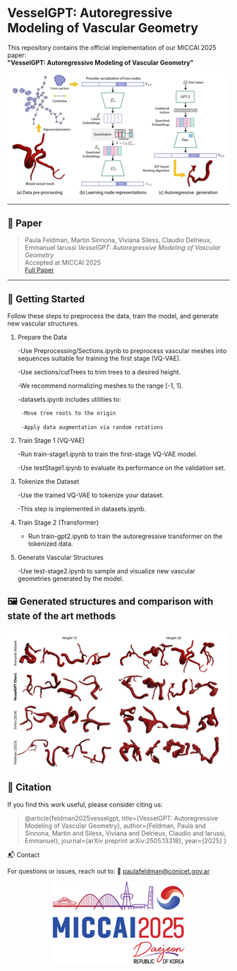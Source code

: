 # VesselGPT: Autoregressive Modeling of Vascular Geometry
This repository contains the official implementation of our MICCAI 2025 paper:  
**"VesselGPT: Autoregressive Modeling of Vascular Geometry"**

<p align="center">
  <img src="assets/Fig1.jpg" width="600"/>
</p>


---

## 📄 Paper

> Paula Feldman, Martin Sinnona, Viviana Siless, Claudio Delrieux, Emmanuel Iarussi
> *VesselGPT: Autoregressive Modeling of Vascular Geometry*  
> Accepted at MICCAI 2025  
> [Full Paper](https://arxiv.org/pdf/2505.13318v1)

---


## 🚀 Getting Started

Follow these steps to preprocess the data, train the model, and generate new vascular structures.

1. Prepare the Data

    -Use Preprocessing/Sections.ipynb to preprocess vascular meshes into sequences suitable for training the first stage (VQ-VAE).

    -Use sections/cutTrees to trim trees to a desired height.

    -We recommend normalizing meshes to the range [-1, 1].

    -datasets.ipynb includes utilities to:

        -Move tree roots to the origin

        -Apply data augmentation via random rotations

2. Train Stage 1 (VQ-VAE)

    -Run train-stage1.ipynb to train the first-stage VQ-VAE model.

    -Use testStage1.ipynb to evaluate its performance on the validation set.

3. Tokenize the Dataset

    -Use the trained VQ-VAE to tokenize your dataset.

    -This step is implemented in datasets.ipynb.

4. Train Stage 2 (Transformer)

    - Run train-gpt2.ipynb to train the autoregressive transformer on the tokenized data.

5. Generate Vascular Structures

    -Use test-stage2.ipynb to sample and visualize new vascular geometries generated by the model.


## 🖼️ Generated structures and comparison with state of the art methods

<p align="center"> <img src="assets/resultados.png" width="700"/> </p>

## 📝 Citation

If you find this work useful, please consider citing us:


> @article{feldman2025vesselgpt,
>  title={VesselGPT: Autoregressive Modeling of Vascular Geometry},
>  author={Feldman, Paula and Sinnona, Martin and Siless, Viviana and Delrieux, Claudio and Iarussi, Emmanuel},
>  journal={arXiv preprint arXiv:2505.13318},
>  year={2025}
>}



📬 Contact

For questions or issues, reach out to: 📧 paulafeldman@conicet.gov.ar

<p align="center"> <img src="assets/miccai2025-logo.png" alt="MICCAI 2025" width="300"/> </p> 